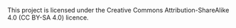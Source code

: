 This project is licensed under the Creative Commons Attribution-ShareAlike 4.0 (CC BY-SA 4.0) licence.
